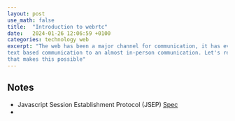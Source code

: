 ```yaml
---
layout: post
use_math: false
title:  "Introduction to webrtc"
date:   2024-01-26 12:06:59 +0100
categories: technology web
excerpt: "The web has been a major channel for communication, it has evolved from just
text based communication to an almost in-person communication. Let's review a piece of tech
that makes this possible"
---
```


## Notes
- Javascript Session Establishment Protocol (JSEP)
[Spec](http://datatracker.ietf.org/doc/draft-ietf-rtcweb-jsep/)
- 